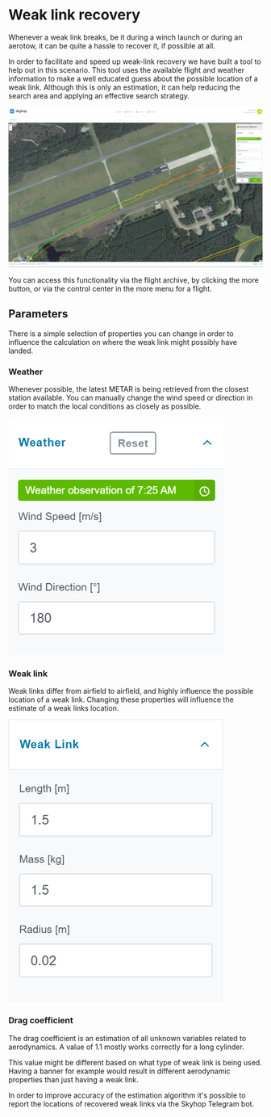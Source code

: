 # Weak link recovery

Whenever a weak link breaks, be it during a winch launch or during an aerotow, it can be quite a hassle to recover it, if possible at all.

In order to facilitate and speed up weak-link recovery we have built a tool to help out in this scenario. This tool uses the available flight and weather information to make a well educated guess about the possible location of a weak link. Although this is only an estimation, it can help reducing the search area and applying an effective search strategy.

![Weak link recovery map on a glider field within Skyhop](../../assets/weak-link-recovery-screenshot.png)

You can access this functionality via the flight archive, by clicking the more button, or via the control center in the more menu for a flight.

## Parameters
There is a simple selection of properties you can change in order to influence the calculation on where the weak link might possibly have landed.

### Weather
Whenever possible, the latest METAR is being retrieved from the closest station available. You can manually change the wind speed or direction in order to match the local conditions as closely as possible.

![Weather configuration for an accurate estimation for weak link recovery](../../assets/weather-config-part.png)

### Weak link
Weak links differ from airfield to airfield, and highly influence the possible location of a weak link. Changing these properties will influence the estimate of a weak links location.

![Weak link property configuration for effective weak link recovery](../../assets/weak-link-config-part.png)

### Drag coefficient
The drag coefficient is an estimation of all unknown variables related to aerodynamics. A value of 1.1 mostly works correctly for a long cylinder.

This value might be different based on what type of weak link is being used. Having a banner for example would result in different aerodynamic properties than just having a weak link.

In order to improve accuracy of the estimation algorithm it's possible to report the locations of recovered weak links via the Skyhop Telegram bot.